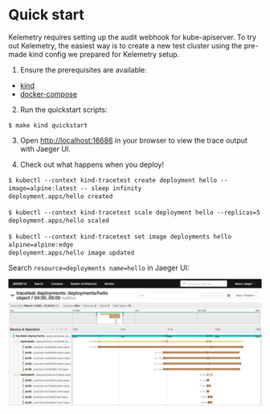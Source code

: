 # Quick start

Kelemetry requires setting up the audit webhook for kube-apiserver.
To try out Kelemetry, the easiest way is to create a new test cluster
using the pre-made kind config we prepared for Kelemetry setup.

1. Ensure the prerequisites are available:
  - [kind](https://kind.sigs.k8s.io)
  - [docker-compose](https://docs.docker.com/compose/install/)

2. Run the quickstart scripts:

```console
$ make kind quickstart
```

3. Open <http://localhost:16686> in your browser to view the trace output with Jaeger UI.

4. Check out what happens when you deploy!

```console
$ kubectl --context kind-tracetest create deployment hello --image=alpine:latest -- sleep infinity
deployment.apps/hello created

$ kubectl --context kind-tracetest scale deployment hello --replicas=5
deployment.apps/hello scaled

$ kubectl --context kind-tracetest set image deployments hello alpine=alpine:edge
deployment.apps/hello image updated
```

Search `resource=deployments name=hello` in Jaeger UI:

![](../images/trace-view.png)
